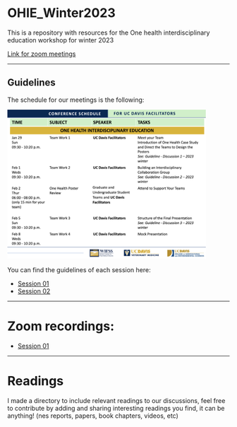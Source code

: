 # OHIE_Winter2023

This is a repository with resources for the One health interdisciplinary education workshop for winter 2023

[Link for zoom meetings](https://ucdavis.zoom.us/j/98345758638?pwd=ZWMzY2dwVGQ3YTdDdXZyWWhVbDhWUT09)

--------

## Guidelines

The schedule for our meetings is the following:

<img src="guidelines/TF schedule.png" alt="" width="450" />


You can find the guidelines of each session here:
  
  - [Session 01](https://github.com/spablotemporal/OHIE_Winter2023/blob/main/guidelines/Guideline%201-%20Discussion%201%20-%20%202023winter.pdf)
  - [Session 02](https://github.com/spablotemporal/OHIE_Winter2023/blob/main/guidelines/Guideline%202-%20Discussion%202%20-%20%202023winter.pdf)

-------

# Zoom recordings:
 - [Session 01](https://ucdavis.zoom.us/rec/share/rT98LUHBhle9gxN-Bo-Td9hQ9Sicq7Cy_sazXh74Mnwqa_v8jsfNYptSpoVrqqbx.asyqovtmd3yuuo8s)
 
------

# Readings

I made a directory to include relevant readings to our discussions, feel free to contribute by adding and sharing interesting readings you find, it can be anything! (nes reports, papers, book chapters, videos, etc)

